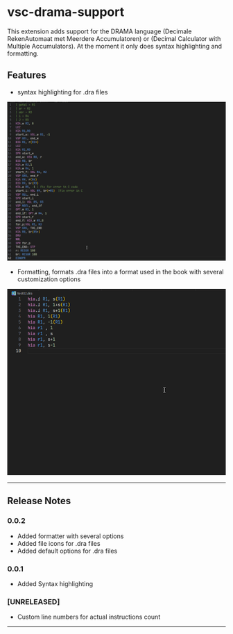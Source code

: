 # vsc-drama-support

This extension adds support for the DRAMA language (Decimale RekenAutomaat met Meerdere Accumulatoren) or (Decimal Calculator with Multiple Accumulators).
At the moment it only does syntax highlighting and formatting.

## Features

- syntax highlighting for .dra files


![syntax highlighting example with multiple themes](media/syntax-highlighting-example.gif)

 
 - Formatting, formats .dra files into a format used in the book with several customization options

![formatting on view example tests](media/formatting-example.gif)
  

---
## Release Notes

### 0.0.2

- Added formatter with several options
- Added file icons for .dra files
- Added default options for .dra files


### 0.0.1

- Added Syntax highlighting

### [UNRELEASED]
- Custom line numbers for actual instructions count
---
